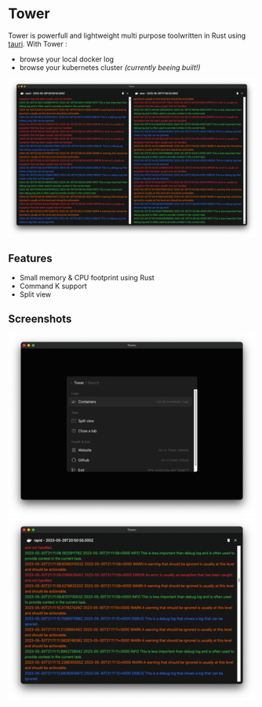 # Tower
Tower is powerfull and lightweight multi purpose toolwritten in Rust using [tauri](https://tauri.app/). 
With Tower :
 - browse your local docker log
 - browse your kubernetes cluster *(currently beeing built!)*

![commandk](assets/image3.png)

## Features
 - Small memory & CPU footprint using Rust
 - Command K support
 - Split view 

## Screenshots
![commandk](assets/image1.png)
![logs](assets/image2.png)
